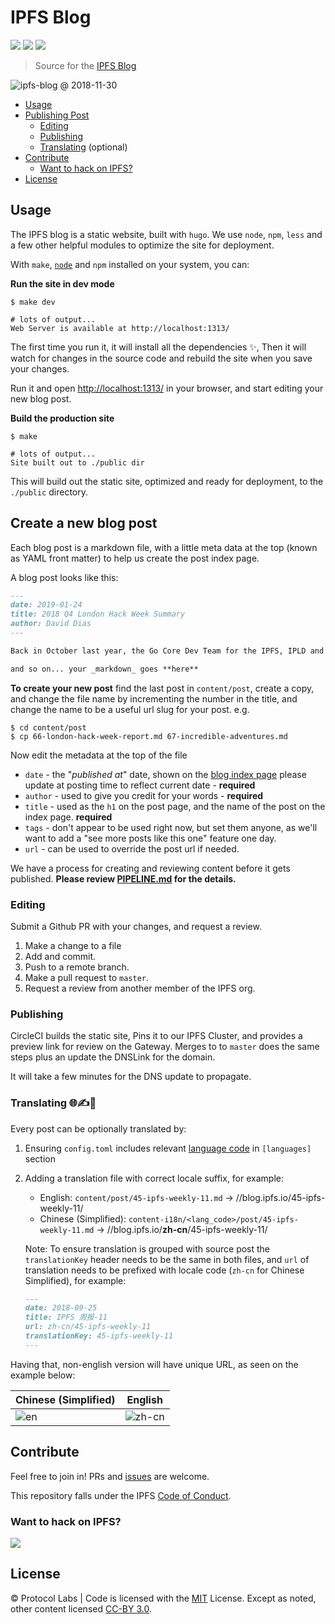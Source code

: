 # IPFS Blog

[![](https://img.shields.io/badge/made%20by-Protocol%20Labs-blue.svg?style=flat-square)](https://protocol.ai)
[![](https://img.shields.io/badge/project-IPFS-blue.svg?style=flat-square)](http://ipfs.io/)
[![](https://img.shields.io/badge/freenode-%23ipfs-blue.svg?style=flat-square)](http://webchat.freenode.net/?channels=%23ipfs)

> Source for the [IPFS Blog](https://blog.ipfs.io)

![ipfs-blog @ 2018-11-30](https://ipfs.io/ipfs/QmYxumHGuNdu8rAwcw6kgc2UU1buJxv7V7uFs17tBx9w3W/ipfs-blog.png)

- [Usage](#usage)
- [Publishing Post](#create-a-new-blog-post)
  - [Editing](#editing)
  - [Publishing](#publishing)
  - [Translating](#translating) (optional)
- [Contribute](#contribute)
  - [Want to hack on IPFS?](#want-to-hack-on-ipfs)
- [License](#license)


## Usage

The IPFS blog is a static website, built with `hugo`. We use `node`, `npm`, `less` and a few other helpful modules to optimize the site for deployment.

With `make`, [`node`](http://nodejs.org) and `npm` installed on your system, you can:

**Run the site in dev mode**

```console
$ make dev

# lots of output...
Web Server is available at http://localhost:1313/
```

The first time you run it, it will install all the dependencies ✨, Then it will watch for changes in the source code and rebuild the site when you save your changes.

Run it and open <http://localhost:1313/> in your browser, and start editing your new blog post.

**Build the production site**

```console
$ make

# lots of output...
Site built out to ./public dir
```

This will build out the static site, optimized and ready for deployment, to the `./public` directory.

## Create a new blog post

Each blog post is a markdown file, with a little meta data at the top (known as YAML front matter) to help us create the post index page.

A blog post looks like this:

```markdown
---
date: 2019-01-24
title: 2018 Q4 London Hack Week Summary
author: David Dias
---

Back in October last year, the Go Core Dev Team for the IPFS, IPLD and libp2p projects spent some quality time together

and so on... your _markdown_ goes **here**
```

**To create your new post** find the last post in `content/post`, create a copy, and change the file name by incrementing the number in the title, and change the name to be a useful url slug for your post. e.g.

```console
$ cd content/post
$ cp 66-london-hack-week-report.md 67-incredible-adventures.md
```

Now edit the metadata at the top of the file

- `date` - the "_published at_" date, shown on the [blog index page](https://blog.ipfs.io) please update at posting time to reflect current date - **required**
- `author` - used to give you credit for your words - **required**
- `title` - used as the `h1` on the post page, and the name of the post on the index page. **required**
- `tags` - don't appear to be used right now, but set them anyone, as we'll want to add a "see more posts like this one" feature one day.
- `url` - can be used to override the post url if needed.

We have a process for creating and reviewing content before it gets published. **Please review [PIPELINE.md](./PIPELINE.md) for the details.**

### Editing

Submit a Github PR with your changes, and request a review.

1. Make a change to a file
2. Add and commit.
3. Push to a remote branch.
4. Make a pull request to `master`.
5. Request a review from another member of the IPFS org.

### Publishing

CircleCI builds the static site, Pins it to our IPFS Cluster, and provides a preview link for review on the Gateway. Merges to to `master` does the same steps plus an update the DNSLink for the domain.

It will take a few minutes for the DNS update to propagate.

### Translating 🌐✍️🖖

Every post can be optionally translated by:

1. Ensuring `config.toml` includes relevant [language code](http://www.rssboard.org/rss-language-codes) in `[languages]` section
2. Adding a translation file with correct locale suffix, for example:
	- English: `content/post/45-ipfs-weekly-11.md` → //blog.ipfs.io/45-ipfs-weekly-11/
	- Chinese (Simplified): `content-i18n/<lang_code>/post/45-ipfs-weekly-11.md` → //blog.ipfs.io/**zh-cn**/45-ipfs-weekly-11/

	Note: To ensure translation is grouped with source post the `translationKey` header needs to be the same in both files, and `url` of translation needs to be prefixed with locale code (`zh-cn` for Chinese Simplified), for example:
	```markdown
    ---
    date: 2018-09-25
    title: IPFS 周报-11
    url: zh-cn/45-ipfs-weekly-11
    translationKey: 45-ipfs-weekly-11
    ---
	```

Having that, non-english version will have unique URL, as seen on the example below:

| Chinese (Simplified)                                                                                      | English                                                                                                      |
| ----                                                                                                      | ----                                                                                                         |
| ![en](https://user-images.githubusercontent.com/157609/52483815-13a27680-2bb5-11e9-83d5-63a3f0122728.png) | ![zh-cn](https://user-images.githubusercontent.com/157609/52483825-169d6700-2bb5-11e9-94a6-cfde2f82e2b7.png) |


## Contribute

Feel free to join in! PRs and [issues](https://github.com/ipfs/blog/issues) are welcome.

This repository falls under the IPFS [Code of Conduct](https://github.com/ipfs/community/blob/master/code-of-conduct.md).

### Want to hack on IPFS?

[![](https://cdn.rawgit.com/jbenet/contribute-ipfs-gif/master/img/contribute.gif)](https://github.com/ipfs/community/blob/master/contributing.md)

## License

© Protocol Labs | Code is licensed with the [MIT](LICENSE) License. Except as noted, other content licensed [CC-BY 3.0](https://creativecommons.org/licenses/by/3.0/us/).
